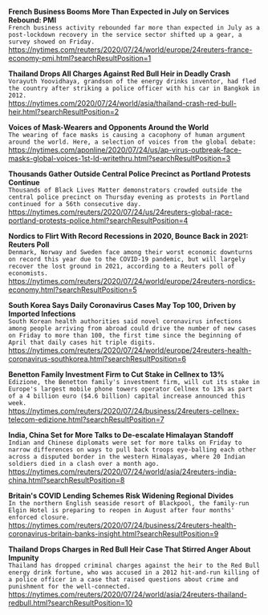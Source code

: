 **French Business Booms More Than Expected in July on Services Rebound: PMI**\
`French business activity rebounded far more than expected in July as a post-lockdown recovery in the service sector shifted up a gear, a survey showed on Friday.`\
https://nytimes.com/reuters/2020/07/24/world/europe/24reuters-france-economy-pmi.html?searchResultPosition=1

**Thailand Drops All Charges Against Red Bull Heir in Deadly Crash**\
`Vorayuth Yoovidhaya, grandson of the energy drinks inventor, had fled the country after striking a police officer with his car in Bangkok in 2012.`\
https://nytimes.com/2020/07/24/world/asia/thailand-crash-red-bull-heir.html?searchResultPosition=2

**Voices of Mask-Wearers and Opponents Around the World**\
`
                The wearing of face masks is causing a cacophony of human argument around the world. Here, a selection of voices from the global debate: `\
https://nytimes.com/aponline/2020/07/24/us/ap-virus-outbreak-face-masks-global-voices-1st-ld-writethru.html?searchResultPosition=3

**Thousands Gather Outside Central Police Precinct as Portland Protests Continue**\
`Thousands of Black Lives Matter demonstrators crowded outside the central police precinct on Thursday evening as protests in Portland continued for a 56th consecutive day.`\
https://nytimes.com/reuters/2020/07/24/us/24reuters-global-race-portland-protests-police.html?searchResultPosition=4

**Nordics to Flirt With Record Recessions in 2020, Bounce Back in 2021: Reuters Poll**\
`Denmark, Norway and Sweden face among their worst economic downturns on record this year due to the COVID-19 pandemic, but will largely recover the lost ground in 2021, according to a Reuters poll of economists.`\
https://nytimes.com/reuters/2020/07/24/world/europe/24reuters-nordics-economy.html?searchResultPosition=5

**South Korea Says Daily Coronavirus Cases May Top 100, Driven by Imported Infections**\
`South Korean health authorities said novel coronavirus infections among people arriving from abroad could drive the number of new cases on Friday to more than 100, the first time since the beginning of April that daily cases hit triple digits.`\
https://nytimes.com/reuters/2020/07/24/world/europe/24reuters-health-coronavirus-southkorea.html?searchResultPosition=6

**Benetton Family Investment Firm to Cut Stake in Cellnex to 13%**\
`Edizione, the Benetton family's investment firm, will cut its stake in Europe's largest mobile phone towers operator Cellnex to 13% as part of a 4 billion euro ($4.6 billion) capital increase announced this week.`\
https://nytimes.com/reuters/2020/07/24/business/24reuters-cellnex-telecom-edizione.html?searchResultPosition=7

**India, China Set for More Talks to De-escalate Himalayan Standoff**\
`Indian and Chinese diplomats were set for more talks on Friday to narrow differences on ways to pull back troops eye-balling each other across a disputed border in the western Himalayas, where 20 Indian soldiers died in a clash over a month ago.`\
https://nytimes.com/reuters/2020/07/24/world/asia/24reuters-india-china.html?searchResultPosition=8

**Britain's COVID Lending Schemes Risk Widening Regional Divides**\
`In the northern English seaside resort of Blackpool, the family-run Elgin Hotel is preparing to reopen in August after four months' enforced closure. `\
https://nytimes.com/reuters/2020/07/24/business/24reuters-health-coronavirus-britain-banks-insight.html?searchResultPosition=9

**Thailand Drops Charges in Red Bull Heir Case That Stirred Anger About Impunity**\
`Thailand has dropped criminal charges against the heir to the Red Bull energy drink fortune, who was accused in a 2012 hit-and-run killing of a police officer in a case that raised questions about crime and punishment for the well-connected.`\
https://nytimes.com/reuters/2020/07/24/world/asia/24reuters-thailand-redbull.html?searchResultPosition=10

